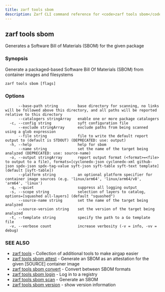 ```yaml
---
title: zarf tools sbom
description: Zarf CLI command reference for <code>zarf tools sbom</code>.
---
```


## zarf tools sbom

Generates a Software Bill of Materials (SBOM) for the given package

### Synopsis

Generate a packaged-based Software Bill Of Materials (SBOM) from container images and filesystems

```
zarf tools sbom [flags]
```

### Options

```
      --base-path string         base directory for scanning, no links will be followed above this directory, and all paths will be reported relative to this directory
      --catalogers stringArray   enable one or more package catalogers
  -c, --config string            syft configuration file
      --exclude stringArray      exclude paths from being scanned using a glob expression
      --file string              file to write the default report output to (default is STDOUT) (DEPRECATED: use: output)
  -h, --help                     help for sbom
      --name string              set the name of the target being analyzed (DEPRECATED: use: source-name)
  -o, --output stringArray       report output format (<format>=<file> to output to a file), formats=[cyclonedx-json cyclonedx-xml github-json spdx-json spdx-tag-value syft-json syft-table syft-text template] (default [syft-table])
      --platform string          an optional platform specifier for container image sources (e.g. 'linux/arm64', 'linux/arm64/v8', 'arm64', 'linux')
  -q, --quiet                    suppress all logging output
  -s, --scope string             selection of layers to catalog, options=[squashed all-layers] (default "squashed")
      --source-name string       set the name of the target being analyzed
      --source-version string    set the version of the target being analyzed
  -t, --template string          specify the path to a Go template file
  -v, --verbose count            increase verbosity (-v = info, -vv = debug)
```

### SEE ALSO

* [zarf tools](/cli/commands/zarf_tools/)	 - Collection of additional tools to make airgap easier
* [zarf tools sbom attest](/cli/commands/zarf_tools_sbom_attest/)	 - Generate an SBOM as an attestation for the given [SOURCE] container image
* [zarf tools sbom convert](/cli/commands/zarf_tools_sbom_convert/)	 - Convert between SBOM formats
* [zarf tools sbom login](/cli/commands/zarf_tools_sbom_login/)	 - Log in to a registry
* [zarf tools sbom scan](/cli/commands/zarf_tools_sbom_scan/)	 - Generate an SBOM
* [zarf tools sbom version](/cli/commands/zarf_tools_sbom_version/)	 - show version information


